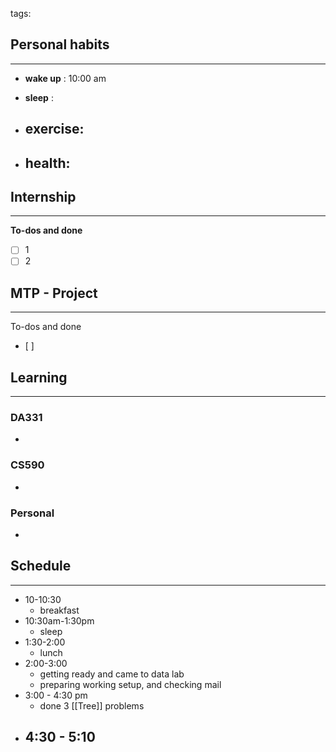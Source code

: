 tags: 
## Personal habits
--- 

- **wake up** : 10:00 am

- **sleep** :

-  **exercise**:
	- 

-  **health**: 
	- 



## Internship 
---
**To-dos and done**
- [ ] 1
- [ ] 2

## MTP - Project
--- 
To-dos and done
- [ ] 



## Learning
---
### DA331
- 

### CS590
- 

### Personal
- 

## Schedule
---
- 10-10:30
	- breakfast
- 10:30am-1:30pm
	- sleep
- 1:30-2:00
	- lunch
- 2:00-3:00 
	- getting ready and came to data lab
	- preparing working setup, and checking mail
- 3:00 - 4:30 pm
	- done 3 [[Tree]] problems
- 4:30 - 5:10
	- 